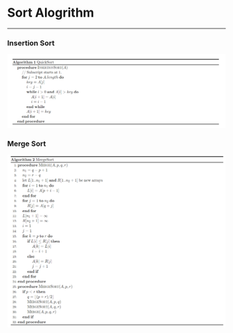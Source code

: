 # Sort Alogrithm
----
### Insertion Sort
![Pesudo Code](/Sort_Alogrithm/pseudo_code/insertinsort.png)

### Merge Sort
![Pesudo Code](/Sort_Alogrithm/pseudo_code/mergesort.png)